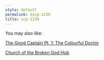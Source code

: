 ```yaml
---
style: default
permalink: Xscp-1239
title: scp-1239
---
```

You may also like:

[The Good Captain Pt. 1: The Colourful Doctor](http://scp-wiki.net/the-colourful-doctor)

[Church of the Broken God Hub](http://scp-wiki.net/church-of-the-broken-god-hub)
